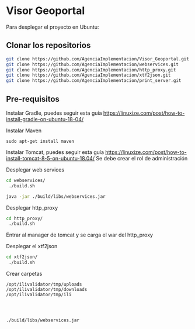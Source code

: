 # Visor Geoportal

Para desplegar el proyecto en Ubuntu:
## Clonar los repositorios

```bash
git clone https://github.com/AgenciaImplementacion/Visor_Geoportal.git
git clone https://github.com/AgenciaImplementacion/webservices.git
git clone https://github.com/AgenciaImplementacion/http_proxy.git
git clone https://github.com/AgenciaImplementacion/xtf2json.git
git clone https://github.com/AgenciaImplementacion/print_server.git
```

## Pre-requisitos

Instalar Gradle, puedes seguir esta guía https://linuxize.com/post/how-to-install-gradle-on-ubuntu-18-04/

Instalar Maven
```
sudo apt-get install maven
```
Instalar Tomcat, puedes seguir esta guía https://linuxize.com/post/how-to-install-tomcat-8-5-on-ubuntu-18.04/
Se debe crear el rol de administración


Desplegar web services
```bash
cd webservices/
 ./build.sh 

java -jar ./build/libs/webservices.jar

```

Desplegar http_proxy
```bash
cd http_proxy/
 ./build.sh 
```

Entrar al manager de tomcat y se carga el war del http_proxy

Desplegar el xtf2json

```bash
cd xtf2json/
 ./build.sh 
```

Crear carpetas
```
/opt/ilivalidator/tmp/uploads
/opt/ilivalidator/tmp/downloads
/opt/ilivalidator/tmp/ili




./build/libs/webservices.jar
```
